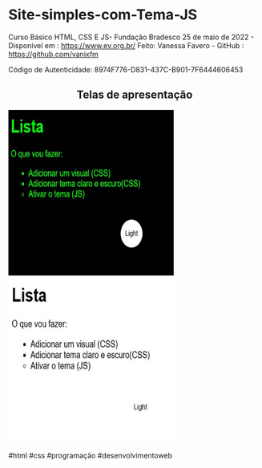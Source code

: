 # Site-simples-com-Tema-JS

Curso Básico HTML, CSS E JS- Fundação Bradesco
25 de maio de 2022 - Disponível em : <https://www.ev.org.br/>
Feito: Vanessa Favero - GitHub : <https://github.com/vanixfm>

Código de Autenticidade: 8974F776-D831-437C-B901-7F6444606453

<h2 align="center"> Telas de apresentação </h2>
<a href="#" target="_blank"> 
 <img src="JSC1.jpg" width="330" height="330"/>
</a>
<a href="#" target="_blank"> 
 <img src="JSC2.jpg" width="330" height="330"/>
</a>


#html #css  #programação #desenvolvimentoweb
